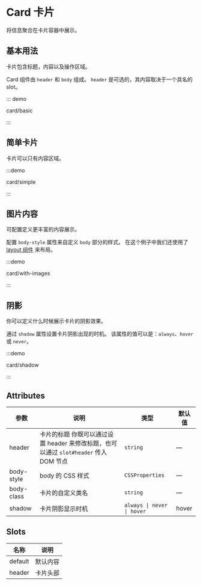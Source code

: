 # Card 卡片

将信息聚合在卡片容器中展示。

## 基本用法

卡片包含标题，内容以及操作区域。

Card 组件由 `header` 和 `body` 组成。 `header` 是可选的，其内容取决于一个具名的 slot。

::: demo

card/basic

:::

## 简单卡片

卡片可以只有内容区域。

:::demo

card/simple

:::

## 图片内容

可配置定义更丰富的内容展示。

配置 `body-style` 属性来自定义 `body` 部分的样式。 在这个例子中我们还使用了 [layout 组件](/fz-design/components/layout.html) 来布局。

:::demo

card/with-images

:::

## 阴影

你可以定义什么时候展示卡片的阴影效果。

通过 `shadow` 属性设置卡片阴影出现的时机。 该属性的值可以是：`always`、`hover` 或 `never`。

:::demo

card/shadow

:::

## Attributes

| 参数       | 说明                                                                                  | 类型                       | 默认值 |
| ---------- | ------------------------------------------------------------------------------------- | -------------------------- | ------ |
| header     | 卡片的标题 你既可以通过设置 header 来修改标题，也可以通过 `slot#header` 传入 DOM 节点 | `string`                   | —      |
| body-style | body 的 CSS 样式                                                                      | `CSSProperties`            | —      |
| body-class | 卡片的自定义类名                                                                      | `string`                   | —      |
| shadow     | 卡片阴影显示时机                                                                      | `always \| never \| hover` | hover |

## Slots

| 名称    | 说明     |
| ------- | -------- |
| default | 默认内容 |
| header  | 卡片头部 |
